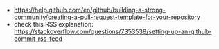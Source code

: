 * https://help.github.com/en/github/building-a-strong-community/creating-a-pull-request-template-for-your-repository
* check this RSS explanation: https://stackoverflow.com/questions/7353538/setting-up-an-github-commit-rss-feed